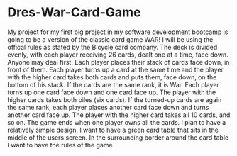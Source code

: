 # Dres-War-Card-Game

My project for my first big project in my software development bootcamp is going to be a version of the classic card game WAR!
I will be using the offical rules as stated by the Bicycle card company.
The deck is divided evenly, with each player receiving 26 cards, dealt one at a time, face down. Anyone may deal first. Each player places their stack of cards face down, in front of them.
Each player turns up a card at the same time and the player with the higher card takes both cards and puts them, face down, on the bottom of his stack.
If the cards are the same rank, it is War. Each player turns up one card face down and one card face up. The player with the higher cards takes both piles (six cards). If the turned-up cards are again the same rank, each player places another card face down and turns another card face up. The player with the higher card takes all 10 cards, and so on.
The game ends when one player owns all the cards.
I plan to have a relatively simple design.
I want to have a green card table that sits in the middle of the users screen.
In the surrounding border around the card table I want to have the rules of the game
